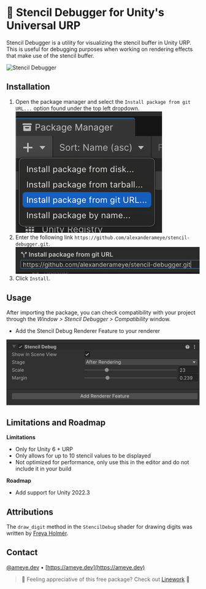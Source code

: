 # 🔎 Stencil Debugger for Unity's Universal URP

Stencil Debugger is a utility for visualizing the stencil buffer in Unity URP. This is useful for debugging purposes when working on rendering effects that make use of the stencil buffer.

![Stencil Debugger](Assets~/Images/stencil.png)
## Installation

1. Open the package manager and select the `Install package from git URL...` option found under the top left dropdown.
    ![From Git URL](Assets~/Images/giturl.png)
2. Enter the following link `https://github.com/alexanderameye/stencil-debugger.git`.
    ![Git Input URL](Assets~/Images/gitinput.png)
3. Click `Install`.

## Usage

After importing the package, you can check compatibility with your project through the *Window > Stencil Debugger > Compatibility* window.

- Add the Stencil Debug Renderer Feature to your renderer

![Renderer Feature](Assets~/Images/rendererfeature.png)

## Limitations and Roadmap

**Limitations**

- Only for Unity 6 + URP
- Only allows for up to 10 stencil values to be displayed
- Not optimized for performance, only use this in the editor and do not include it in your build

**Roadmap**

- Add support for Unity 2022.3

## Attributions

The `draw_digit` method in the `StencilDebug` shader for drawing digits was written by [Freya Holmér](https://gist.github.com/FreyaHolmer/71717be9f3030c1b0990d3ed1ae833e3).
 
## Contact

[@ameye.dev](https://bsky.app/profile/ameye.dev) • [https://ameye.dev](https://ameye.dev)

> 💛 Feeling appreciative of this free package? Check out [Linework](https://assetstore.unity.com/packages/slug/294140?aid=1011l3n8v&pubref=stencil-debugger) 💛

